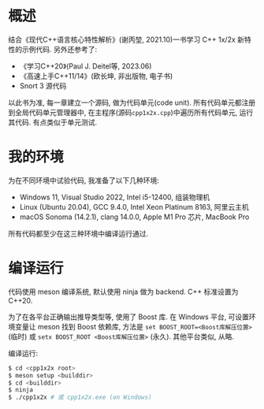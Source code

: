 # 概述

结合《现代C++语言核心特性解析》(谢丙堃, 2021.10)一书学习 C++ 1x/2x 新特性的示例代码. 另外还参考了:

- 《学习C++20》(Paul J. Deitel等, 2023.06)
- 《高速上手C++11/14》(欧长坤, 非出版物, 电子书)
- Snort 3 源代码

以此书为准, 每一章建立一个源码, 做为代码单元(code unit). 所有代码单元都注册到全局代码单元管理器中, 在主程序(源码`cpp1x2x.cpp`)中遍历所有代码单元, 运行其代码. 有点类似于单元测试.

# 我的环境

为在不同环境中试验代码, 我准备了以下几种环境:

- Windows 11, Visual Studio 2022, Intel i5-12400, 组装物理机
- Linux (Ubuntu 20.04), GCC 9.4.0, Intel Xeon Platinum 8163, 阿里云主机
- macOS Sonoma (14.2.1), clang 14.0.0, Apple M1 Pro 芯片, MacBook Pro

所有代码都至少在这三种环境中编译运行通过.

# 编译运行

代码使用 meson 编译系统, 默认使用 ninja 做为 backend. C++ 标准设置为 C++20.

为了在各平台正确输出推导类型等, 使用了 Boost 库. 在 Windows 平台, 可设置环境变量让 meson 找到 Boost 依赖库,
方法是 `set BOOST_ROOT=<Boost库解压位置>` (临时) 或 `setx BOOST_ROOT <Boost库解压位置>` (永久). 其他平台类似, 从略.

编译运行:
```bash
$ cd <cpp1x2x root>
$ meson setup <builddir>
$ cd <builddir>
$ ninja
$ ./cpp1x2x # 或 cpp1x2x.exe (on Windows)
```

